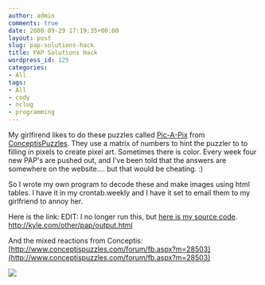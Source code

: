 ```yaml
---
author: admin
comments: true
date: 2008-09-29 17:19:35+00:00
layout: post
slug: pap-solutions-hack
title: PAP Solutions Hack
wordpress_id: 125
categories:
- All
tags:
- All
- cody
- nclug
- programming
---
```


My girlfirend likes to do these puzzles called [Pic-A-Pix](http://www.conceptispuzzles.com/index.aspx?uri=puzzle/pic-a-pix) from [ConceptisPuzzles](http://www.conceptispuzzles.com/).
They use a matrix of numbers to hint the puzzler to to filling in pixels to create pixel art. Sometimes there is color. Every week four new PAP's are pushed out, and I've been told that the answers are somewhere on the website.... but that would be cheating. :)

So I wrote my own program to decode these and make images using html tables. I have it in my crontab.weekly and I have it set to email them to my girlfriend to annoy her.

Here is the link:
EDIT: I no longer run this, but [here is my source code](https://dev.xkyle.com/listing.php?repname=Games+Magazine+-+Programs+to+solve+Games+Magazine+puzzles+%28gamesmagazine%29&path=%2FPick-A-Pix%2F#path_Pick-A-Pix_).
http://kyle.com/other/pap/output.html

And the mixed reactions from Conceptis:
[http://www.conceptispuzzles.com/forum/fb.aspx?m=28503](http://www.conceptispuzzles.com/forum/fb.aspx?m=28503)

[![](/uploads/pap.jpg)](/uploads/pap.jpg)
